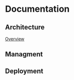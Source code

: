 # Documentation

## Architecture

[Overview](./architecture/Overview.md)

## Managment

## Deployment
